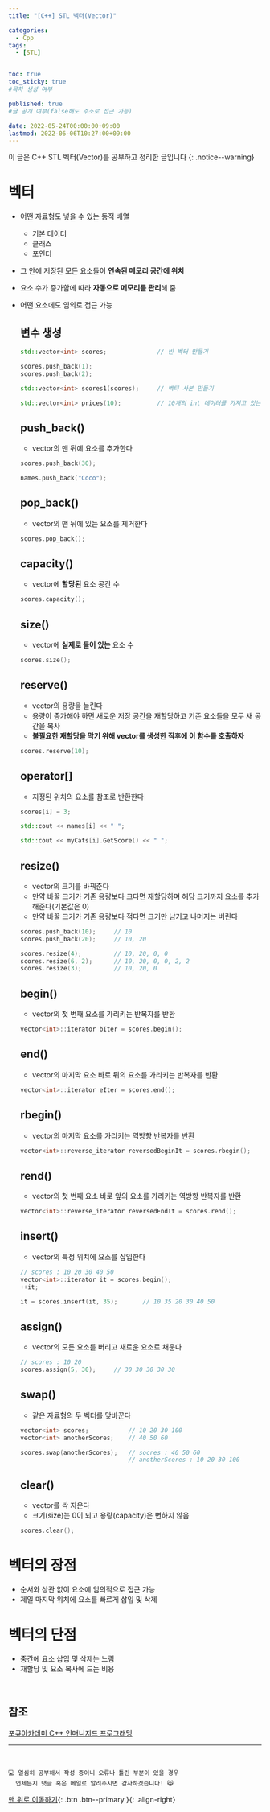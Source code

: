 ```yaml
---
title: "[C++] STL 벡터(Vector)" 

categories:
  - Cpp
tags:
  - [STL]


toc: true
toc_sticky: true
#목차 생성 여부

published: true
#글 공개 여부(false해도 주소로 접근 가능)

date: 2022-05-24T00:00:00+09:00
lastmod: 2022-06-06T10:27:00+09:00
---
```


이 글은 C++ STL 벡터(Vector)를 공부하고 정리한 글입니다
{: .notice--warning}

# 벡터
- 어떤 자료형도 넣을 수 있는 동적 배열
  - 기본 데이터
  - 클래스
  - 포인터
- 그 안에 저장된 모든 요소들이 **연속된 메모리 공간에 위치**
- 요소 수가 증가함에 따라 **자동으로 메모리를 관리**해 줌
- 어떤 요소에도 임의로 접근 가능

  ## 변수 생성
  ```cpp
  std::vector<int> scores;              // 빈 벡터 만들기
  
  scores.push_back(1);
  scores.push_back(2);

  std::vector<int> scores1(scores);     // 벡터 사본 만들기

  std::vector<int> prices(10);          // 10개의 int 데이터를 가지고 있는 벡터를 만든다(모든 요소의 값은 0)
  ```

  ## push_back()
  - vector의 맨 뒤에 요소를 추가한다
  
  ```cpp
  scores.push_back(30);

  names.push_back("Coco");
  ```
  
  ## pop_back()
  - vector의 맨 뒤에 있는 요소를 제거한다
  
  ```cpp
  scores.pop_back();
  ```
  
  ## capacity()
  - vector에 **할당된** 요소 공간 수
  
  ```cpp
  scores.capacity();
  ```
  
  ## size()
  - vector에 **실제로 들어 있는** 요소 수
  
  ```cpp
  scores.size();
  ```
  
  ## reserve()
  - vector의 용량을 늘린다
  - 용량이 증가해야 하면 새로운 저장 공간을 재할당하고 기존 요소들을 모두 새 공간을 복사
  - **불필요한 재할당을 막기 위해 vector를 생성한 직후에 이 함수를 호출하자**
  
  ```cpp
  scores.reserve(10);
  ```
  
  ## operator[]
  - 지정된 위치의 요소를 참조로 반환한다
  
  ```cpp
  scores[i] = 3;

  std::cout << names[i] << " ";

  std::cout << myCats[i].GetScore() << " ";
  ```
  
  ## resize()
  - vector의 크기를 바꿔준다
  - 만약 바꿀 크기가 기존 용량보다 크다면 재할당하며 해당 크기까지 요소를 추가해준다(기본값은 0)
  - 만약 바꿀 크기가 기존 용량보다 적다면 크기만 남기고 나머지는 버린다
  
  ```cpp
  scores.push_back(10);     // 10
  scores.push_back(20);     // 10, 20

  scores.resize(4);         // 10, 20, 0, 0
  scores.resize(6, 2);      // 10, 20, 0, 0, 2, 2
  scores.resize(3);         // 10, 20, 0
  ```

  ## begin()
  - vector의 첫 번째 요소를 가리키는 반복자를 반환
  
  ```cpp
  vector<int>::iterator bIter = scores.begin();
  ```

  ## end()
  - vector의 마지막 요소 바로 뒤의 요소를 가리키는 반복자를 반환
  
  ```cpp
  vector<int>::iterator eIter = scores.end();
  ```

  ## rbegin()
  - vector의 마지막 요소를 가리키는 역방향 반복자를 반환
  
  ```cpp
  vector<int>::reverse_iterator reversedBeginIt = scores.rbegin();
  ```
  
  ## rend()
  - vector의 첫 번째 요소 바로 앞의 요소를 가리키는 역방향 반복자를 반환
  
  ```cpp
  vector<int>::reverse_iterator reversedEndIt = scores.rend();
  ```
  
  ## insert()
  - vector의 특정 위치에 요소를 삽입한다
  
  ```cpp
  // scores : 10 20 30 40 50
  vector<int>::iterator it = scores.begin();
  ++it;

  it = scores.insert(it, 35);       // 10 35 20 30 40 50
  ```

  ## assign()
  - vector의 모든 요소를 버리고 새로운 요소로 채운다
  
  ```cpp
  // scores : 10 20
  scores.assign(5, 30);     // 30 30 30 30 30
  ```

  ## swap()
  - 같은 자료형의 두 벡터를 맞바꾼다
  
  ```cpp
  vector<int> scores;           // 10 20 30 100
  vector<int> anotherScores;    // 40 50 60

  scores.swap(anotherScores);   // socres : 40 50 60
                                // anotherScores : 10 20 30 100
  ```

  ## clear()
  - vector를 싹 지운다
  - 크기(size)는 0이 되고 용량(capacity)은 변하지 않음
  
  ```cpp
  scores.clear();
  ```

# 벡터의 장점
- 순서와 상관 없이 요소에 임의적으로 접근 가능
- 제일 마지막 위치에 요소를 빠르게 삽입 및 삭제

# 벡터의 단점
- 중간에 요소 삽입 및 삭제는 느림
- 재할당 및 요소 복사에 드는 비용

<br>

## 참조
[포큐아카데미 C++ 언매니지드 프로그래밍](https://pocu-ko.teachable.com/p/comp3200)

***
<br>

    💻 열심히 공부해서 작성 중이니 오류나 틀린 부분이 있을 경우 
      언제든지 댓글 혹은 메일로 알려주시면 감사하겠습니다! 😸

[맨 위로 이동하기](#){: .btn .btn--primary }{: .align-right}